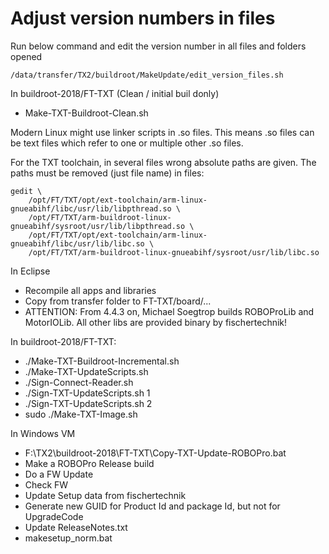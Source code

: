 # Adjust version numbers in files

Run below command and edit the version number in all files and folders opened

    /data/transfer/TX2/buildroot/MakeUpdate/edit_version_files.sh

In buildroot-2018/FT-TXT (Clean / initial buil donly)

- Make-TXT-Buildroot-Clean.sh

Modern Linux might use linker scripts in .so files. This means .so files can be text files which refer to one or multiple other .so files.

For the TXT toolchain, in several files wrong absolute paths are given. The paths must be removed (just file name) in files:

```
gedit \
    /opt/FT/TXT/opt/ext-toolchain/arm-linux-gnueabihf/libc/usr/lib/libpthread.so \
    /opt/FT/TXT/arm-buildroot-linux-gnueabihf/sysroot/usr/lib/libpthread.so \
    /opt/FT/TXT/opt/ext-toolchain/arm-linux-gnueabihf/libc/usr/lib/libc.so \
    /opt/FT/TXT/arm-buildroot-linux-gnueabihf/sysroot/usr/lib/libc.so
```

In Eclipse

- Recompile all apps and libraries
- Copy from transfer folder to FT-TXT/board/...
- ATTENTION: From 4.4.3 on, Michael Soegtrop builds ROBOProLib and MotorIOLib.
  All other libs are provided binary by fischertechnik!

In buildroot-2018/FT-TXT:

- ./Make-TXT-Buildroot-Incremental.sh
- ./Make-TXT-UpdateScripts.sh
- ./Sign-Connect-Reader.sh
- ./Sign-TXT-UpdateScripts.sh 1
- ./Sign-TXT-UpdateScripts.sh 2
- sudo ./Make-TXT-Image.sh

In Windows VM
- F:\TX2\buildroot-2018\FT-TXT\Copy-TXT-Update-ROBOPro.bat
- Make a ROBOPro Release build
- Do a FW Update
- Check FW
- Update Setup data from fischertechnik
- Generate new GUID for Product Id and package Id, but not for UpgradeCode
- Update ReleaseNotes.txt
- makesetup_norm.bat
